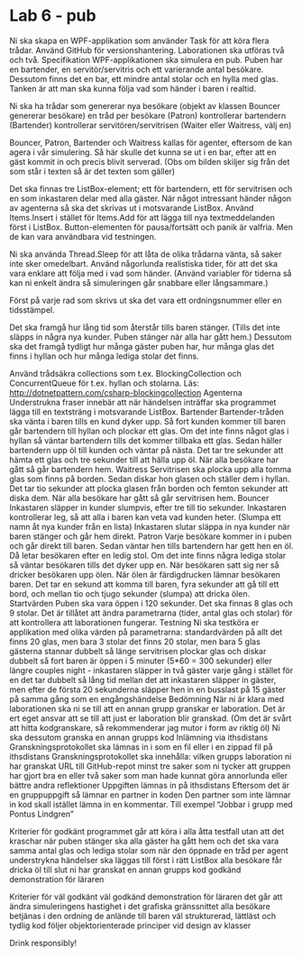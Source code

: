 # Lab 6 - pub
Ni ska skapa en WPF-applikation som använder Task för att köra flera trådar. Använd GitHub för versionshantering. Laborationen ska utföras två och två.
Specifikation
WPF-applikationen ska simulera en pub. Puben har en bartender, en servitör/servitris och ett varierande antal besökare. Dessutom finns det en bar, ett mindre antal stolar och en hylla med glas. Tanken är att man ska kunna följa vad som händer i baren i realtid.

Ni ska ha trådar som
genererar nya besökare (objekt av klassen Bouncer genererar besökare)
en tråd per besökare (Patron)
kontrollerar bartendern (Bartender)
kontrollerar servitören/servitrisen (Waiter eller Waitress, välj en)

Bouncer, Patron, Bartender och Waitress kallas för agenter, eftersom de kan agera i vår simulering.
Så här skulle det kunna se ut i en bar, efter att en gäst kommit in och precis blivit serverad. (Obs om bilden skiljer sig från det som står i texten så är det texten som gäller)



Det ska finnas tre ListBox-element; ett för bartendern, ett för servitrisen och en som inkastaren delar med alla gäster. När något intressant händer någon av agenterna så ska det skrivas ut i motsvarande ListBox. Använd Items.Insert i stället för Items.Add för att lägga till nya textmeddelanden först i ListBox.
Button-elementen för pausa/fortsätt och panik är valfria. Men de kan vara användbara vid testningen.

Ni ska använda Thread.Sleep för att låta de olika trådarna vänta, så saker inte sker omedelbart. Använd någorlunda realistiska tider, för att det ska vara enklare att följa med i vad som händer. (Använd variabler för tiderna så kan ni enkelt ändra så simuleringen går snabbare eller långsammare.)

Först på varje rad som skrivs ut ska det vara ett ordningsnummer eller en tidsstämpel.

Det ska framgå hur lång tid som återstår tills baren stänger. (Tills det inte släpps in några nya kunder. Puben stänger när alla har gått hem.) Dessutom ska det framgå tydligt hur många gäster puben har, hur många glas det finns i hyllan och hur många lediga stolar det finns.

Använd trådsäkra collections som t.ex. BlockingCollection och ConcurrentQueue<T> för t.ex. hyllan och stolarna. Läs: http://dotnetpattern.com/csharp-blockingcollection 
Agenterna
Understrukna fraser innebär att när händelsen inträffar ska programmet lägga till en textsträng i motsvarande ListBox.
Bartender
Bartender-tråden ska vänta i baren tills en kund dyker upp. Så fort kunden kommer till baren går bartendern till hyllan och plockar ett glas. Om det inte finns något glas i hyllan så väntar bartendern tills det kommer tillbaka ett glas. Sedan häller bartendern upp öl till kunden och väntar på nästa.
Det tar tre sekunder att hämta ett glas och tre sekunder till att hälla upp öl.
När alla besökare har gått så går bartendern hem.
Waitress
Servitrisen ska plocka upp alla tomma glas som finns på borden. Sedan diskar hon glasen och ställer dem i hyllan.
Det tar tio sekunder att plocka glasen från borden och femton sekunder att diska dem.
När alla besökare har gått så går servitrisen hem.
Bouncer
Inkastaren släpper in kunder slumpvis, efter tre till tio sekunder. Inkastaren kontrollerar leg, så att alla i baren kan veta vad kunden heter. (Slumpa ett namn åt nya kunder från en lista) Inkastaren slutar släppa in nya kunder när baren stänger och går hem direkt.
Patron
Varje besökare kommer in i puben och går direkt till baren. Sedan väntar hen tills bartendern har gett hen en öl. Då letar besökaren efter en ledig stol. Om det inte finns några lediga stolar så väntar besökaren tills det dyker upp en. När besökaren satt sig ner så dricker besökaren upp ölen. När ölen är färdigdrucken lämnar besökaren baren.
Det tar en sekund att komma till baren, fyra sekunder att gå till ett bord, och mellan tio och tjugo sekunder (slumpa) att dricka ölen.
Startvärden
Puben ska vara öppen i 120 sekunder. Det ska finnas 8 glas och 9 stolar.
Det är tillåtet att ändra parametrarna (tider, antal glas och stolar) för att kontrollera att laborationen fungerar.
Testning
Ni ska testköra er applikation med olika värden på parametrarna:
standardvärden på allt
det finns 20 glas, men bara 3 stolar
det finns 20 stolar, men bara 5 glas
gästerna stannar dubbelt så länge
servitrisen plockar glas och diskar dubbelt så fort
baren är öppen i 5 minuter (5*60 = 300 sekunder) eller längre
couples night - inkastaren släpper in två gäster varje gång i stället för en
det tar dubbelt så lång tid mellan det att inkastaren släpper in gäster, men efter de första 20 sekunderna släpper hen in en busslast på 15 gäster på samma gång som en engångshändelse
Bedömning
När ni är klara med laborationen ska ni se till att en annan grupp granskar er laboration. Det är ert eget ansvar att se till att just er laboration blir granskad. (Om det är svårt att hitta kodgranskare, så rekommenderar jag mutor i form av riktig öl) Ni ska dessutom granska en annan grupps kod
Inlämning via ithsdistans
Granskningsprotokollet ska lämnas in i som en fil eller i en zippad fil på ithsdistans
Granskningsprotokollet ska innehålla:
vilken grupps laboration ni har granskat
URL till GitHub-repot
minst tre saker som ni tycker att gruppen har gjort bra
en eller två saker som man hade kunnat göra annorlunda eller bättre
andra reflektioner
Uppgiften lämnas in på ithsdistans
Eftersom det är en gruppuppgift så lämnar en partner in koden
Den partner som inte lämnar in kod skall istället lämna in en kommentar. Till exempel
“Jobbar i grupp med Pontus Lindgren”


Kriterier för godkänt
programmet går att köra i alla åtta testfall utan att det kraschar
när puben stänger ska alla gäster ha gått hem och det ska vara samma antal glas och lediga stolar som när den öppnade
en tråd per agent
understrykna händelser ska läggas till först i rätt ListBox
alla besökare får dricka öl till slut
ni har granskat en annan grupps kod
godkänd demonstration för läraren

Kriterier för väl godkänt
väl godkänd demonstration för läraren
det går att ändra simuleringens hastighet i det grafiska gränssnittet
alla besökare betjänas i den ordning de anlände till baren
väl strukturerad, lättläst och tydlig kod
följer objektorienterade principer vid design av klasser


Drink responsibly!
